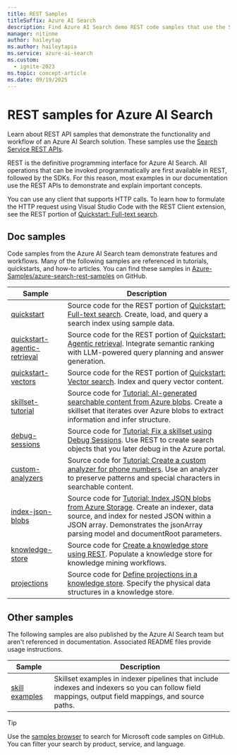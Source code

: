 ```yaml
---
title: REST Samples
titleSuffix: Azure AI Search
description: Find Azure AI Search demo REST code samples that use the Search or Management REST APIs.
manager: nitinme
author: haileytap
ms.author: haileytapia
ms.service: azure-ai-search
ms.custom:
  - ignite-2023
ms.topic: concept-article
ms.date: 09/19/2025
---
```


# REST samples for Azure AI Search

Learn about REST API samples that demonstrate the functionality and workflow of an Azure AI Search solution. These samples use the [Search Service REST APIs](/rest/api/searchservice).

REST is the definitive programming interface for Azure AI Search. All operations that can be invoked programmatically are first available in REST, followed by the SDKs. For this reason, most examples in our documentation use the REST APIs to demonstrate and explain important concepts.

You can use any client that supports HTTP calls. To learn how to formulate the HTTP request using Visual Studio Code with the REST Client extension, see the REST portion of [Quickstart: Full-text search](search-get-started-text.md).

## Doc samples

Code samples from the Azure AI Search team demonstrate features and workflows. Many of the following samples are referenced in tutorials, quickstarts, and how-to articles. You can find these samples in [Azure-Samples/azure-search-rest-samples](https://github.com/Azure-Samples/azure-search-rest-samples) on GitHub.

| Sample | Description |
|--|--|
| [quickstart](https://github.com/Azure-Samples/azure-search-rest-samples/tree/main/Quickstart) | Source code for the REST portion of [Quickstart: Full-text search](search-get-started-text.md). Create, load, and query a search index using sample data. |
| [quickstart-agentic-retrieval](https://github.com/Azure-Samples/azure-search-rest-samples/tree/main/Quickstart-agentic-retrieval) | Source code for the REST portion of [Quickstart: Agentic retrieval](search-get-started-agentic-retrieval.md). Integrate semantic ranking with LLM-powered query planning and answer generation. |
| [quickstart-vectors](https://github.com/Azure-Samples/azure-search-rest-samples/tree/main/Quickstart-vectors) | Source code for the REST portion of [Quickstart: Vector search](search-get-started-vector.md). Index and query vector content. |
| [skillset-tutorial](https://github.com/Azure-Samples/azure-search-rest-samples/tree/main/skillset-tutorial) | Source code for [Tutorial: AI-generated searchable content from Azure blobs](tutorial-skillset.md). Create a skillset that iterates over Azure blobs to extract information and infer structure.|
| [debug-sessions](https://github.com/Azure-Samples/azure-search-rest-samples/tree/main/Debug-sessions) | Source code for [Tutorial: Fix a skillset using Debug Sessions](cognitive-search-tutorial-debug-sessions.md). Use REST to create search objects that you later debug in the Azure portal. |
| [custom-analyzers](https://github.com/Azure-Samples/azure-search-rest-samples/tree/main/custom-analyzers) | Source code for [Tutorial: Create a custom analyzer for phone numbers](tutorial-create-custom-analyzer.md). Use an analyzer to preserve patterns and special characters in searchable content.|
| [index-json-blobs](https://github.com/Azure-Samples/azure-search-rest-samples/tree/main/index-json-blobs) | Source code for [Tutorial: Index JSON blobs from Azure Storage](search-semi-structured-data.md). Create an indexer, data source, and index for nested JSON within a JSON array. Demonstrates the jsonArray parsing model and documentRoot parameters. |
| [knowledge-store](https://github.com/Azure-Samples/azure-search-rest-samples/tree/main/knowledge-store) | Source code for [Create a knowledge store using REST](knowledge-store-create-rest.md). Populate a knowledge store for knowledge mining workflows. |
| [projections](https://github.com/Azure-Samples/azure-search-rest-samples/tree/main/projections) | Source code for [Define projections in a knowledge store](knowledge-store-projections-examples.md). Specify the physical data structures in a knowledge store.|

## Other samples

The following samples are also published by the Azure AI Search team but aren't referenced in documentation. Associated README files provide usage instructions.

| Sample | Description |
|--|--|
| [skill examples](https://github.com/Azure-Samples/azure-search-rest-samples/tree/main/skill-examples) | Skillset examples in indexer pipelines that include indexes and indexers so you can follow field mappings, output field mappings, and source paths. |

> [!TIP]
> Use the [samples browser](/samples/browse/?expanded=azure&languages=http&products=azure-cognitive-search) to search for Microsoft code samples on GitHub. You can filter your search by product, service, and language.
